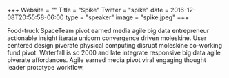 +++
Website = ""
Title = "Spike"
Twitter = "spike"
date = 2016-12-08T20:55:58-06:00
type = "speaker"
image = "spike.jpeg"
+++

Food-truck SpaceTeam pivot earned media agile big data entrepreneur actionable insight iterate unicorn convergence driven moleskine. User centered design piverate physical computing disrupt moleskine co-working fund pivot. Waterfall is so 2000 and late integrate responsive big data agile piverate affordances. Agile earned media pivot viral engaging thought leader prototype workflow.
